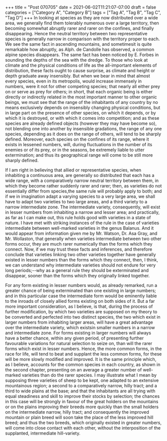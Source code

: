 +++
title = "Post 070705"
date = 2021-06-02T11:21:07-07:00
draft = false
categories = ["Category A", "Category B"]
tags = ["Tag A", "Tag B", "Tag C", "Tag D"]
+++
In looking at species as they are now distributed over a wide area, we generally find them tolerably numerous over a large territory, then becoming somewhat abruptly rarer and rarer on the confines, and finally disappearing. Hence the neutral territory between two representative species is generally narrow in comparison with the territory proper to each. We see the same fact in ascending mountains, and sometimesit is quite remarkable how abruptly, as Alph. de Candolle has observed, a common alpine species disappears. The same fact has been noticed by E. Forbes in sounding the depths of the sea with the dredge. To those who look at climate and the physical conditions of life as the all-important elements of distribution, these facts ought to cause surprise, as climate and height or depth graduate away insensibly. But when we bear in mind that almost every species, even in its metropolis, would increase immensely in numbers, were it not for other competing species; that nearly all either prey on or serve as prey for others; in short, that each organic being is either directly or indirectly related in the most important manner to other organic beings, we must see that the range of the inhabitants of any country by no means exclusively depends on insensibly changing physical conditions, but in large part on the presence of other species, on which it depends, or by which it is destroyed, or with which it comes into competition; and as these species are already defined objects (however they may have become so), not blending one into another by insensible gradations, the range of any one species, depending as it does on the range of others, will tend to be sharply defined. Moreover, each species on the confines of its range, where it exists in lessened numbers, will, during fluctuations in the number of its enemies or of its prey, or in the seasons, be extremely liable to utter extermination; and thus its geographical range will come to be still more sharply defined.

If I am right in believing that allied or representative species, when inhabiting a continuous area, are generally so distributed that each has a wide range, with a comparatively narrow neutral territory between them, in which they become rather suddenly rarer and rarer; then, as varieties do not essentially differ from species,the same rule will probably apply to both; and if we in imagination adapt a varying species to a very large area, we shall have to adapt two varieties to two large areas, and a third variety to a narrow intermediate zone. The intermediate variety, consequently, will exist in lesser numbers from inhabiting a narrow and lesser area; and practically, as far as I can make out, this rule holds good with varieties in a state of nature. I have met with striking instances of the rule in the case of varieties intermediate between well-marked varieties in the genus Balanus. And it would appear from information given me by Mr. Watson, Dr. Asa Gray, and Mr. Wollaston, that generally when varieties intermediate between two other forms occur, they are much rarer numerically than the forms which they connect. Now, if we may trust these facts and inferences, and therefore conclude that varieties linking two other varieties together have generally existed in lesser numbers than the forms which they connect, then, I think, we can understand why intermediate varieties should not endure for very long periods;--why as a general rule they should be exterminated and disappear, sooner than the forms which they originally linked together.

For any form existing in lesser numbers would, as already remarked, run a greater chance of being exterminated than one existing in large numbers; and in this particular case the intermediate form would be eminently liable to the inroads of closely allied forms existing on both sides of it. But a far more important consideration, as I believe, is that, during the process of further modification, by which two varieties are supposed on my theory to be converted and perfected into two distinct species, the two which exist in larger numbers from inhabiting larger areas, will have a great advantage over the intermediate variety, which existsin smaller numbers in a narrow and intermediate zone. For forms existing in larger numbers will always have a better chance, within any given period, of presenting further favourable variations for natural selection to seize on, than will the rarer forms which exist in lesser numbers. Hence, the more common forms, in the race for life, will tend to beat and supplant the less common forms, for these will be more slowly modified and improved. It is the same principle which, as I believe, accounts for the common species in each country, as shown in the second chapter, presenting on an average a greater number of well-marked varieties than do the rarer species. I may illustrate what I mean by supposing three varieties of sheep to be kept, one adapted to an extensive mountainous region; a second to a comparatively narrow, hilly tract; and a third to wide plains at the base; and that the inhabitants are all trying with equal steadiness and skill to improve their stocks by selection; the chances in this case will be strongly in favour of the great holders on the mountains or on the plains improving their breeds more quickly than the small holders on the intermediate narrow, hilly tract; and consequently the improved mountain or plain breed will soon take the place of the less improved hill breed; and thus the two breeds, which originally existed in greater numbers, will come into close contact with each other, without the interposition of the supplanted, intermediate hill-variety.
